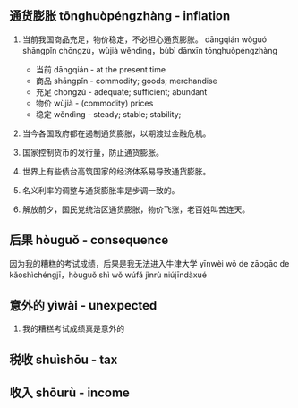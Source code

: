 ## 通货膨胀 tōnghuòpéngzhàng - inflation


1. 当前我国商品充足，物价稳定，不必担心通货膨胀。
dāngqián wǒguó shāngpǐn chōngzú，wùjià wěndìng，bùbì dānxīn tōnghuòpéngzhàng

    - 当前 dāngqián - at the present time
    - 商品 shāngpǐn - commodity; goods; merchandise
    - 充足 chōngzú - adequate; sufficient; abundant
    - 物价 wùjià - (commodity) prices
    - 稳定 wěndìng - steady; stable; stability;

3. 当今各国政府都在遏制通货膨胀，以期渡过金融危机。

4. 国家控制货币的发行量，防止通货膨胀。

5. 世界上有些债台高筑国家的经济体系易导致通货膨胀。

6. 名义利率的调整与通货膨胀率是步调一致的。

7. 解放前夕，国民党统治区通货膨胀，物价飞涨，老百姓叫苦连天。

## 后果 hòuguǒ - consequence
因为我的糟糕的考试成绩，后果是我无法进入牛津大学
yīnwèi wǒ de zāogāo de kǎoshìchéngjī，hòuguǒ shì wǒ wúfǎ jìnrù niújīndàxué
## 意外的 yìwài - unexpected

1. 我的糟糕考试成绩真是意外的

## 税收 shuìshōu - tax

## 收入 shōurù - income
